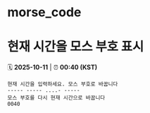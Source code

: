 # morse_code
# 현재 시간을 모스 부호 표시
<!-- MORSE_TIME_START -->
🗓️ **2025-10-11** | ⏰ **00:40 (KST)**

```
현재 시간을 입력하세요. 모스 부호로 바꿉니다
----- ----- ....- -----
모스 부호를 다시 현재 시간으로 바꿉니다
0040
```
<!-- MORSE_TIME_END -->
